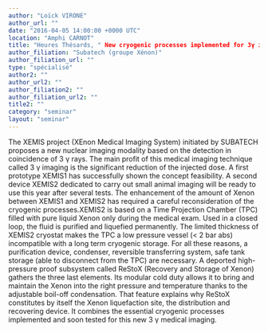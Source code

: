 ```yaml
---
author: "Loïck VIRONE"
author_url: ""
date: "2016-04-05 14:00:00 +0000 UTC"
location: "Amphi CARNOT"
title: "Heures Thésards, " New cryogenic processes implemented for 3γ imaging with liquid Xenon""
author_filiation: "Subatech (groupe Xénon)"
author_filiation_url: ""
type: "spécialisé"
author2: ""
author_url2: ""
author_filiation2: ""
author_filiation_url2: ""
title2: ""
category: "seminar" 
layout: "seminar"
---
```

The XEMIS project (XEnon Medical Imaging System) initiated by SUBATECH proposes a new nuclear imaging modality based on the detection in coincidence of 3
γ
 rays. The main profit of this medical imaging technique called 3
γ
 imaging is the significant reduction of the injected dose. A first prototype XEMIS1 has successfully shown the concept feasibility. A second device XEMIS2 dedicated to carry out small animal imaging will be ready to use this year after several tests. The enhancement of the amount of Xenon between XEMIS1 and XEMIS2 has required a careful reconsideration of the cryogenic processes.XEMIS2 is based on a Time Projection Chamber (TPC) filled with pure liquid Xenon only during the medical exam. Used in a closed loop, the fluid is purified and liquefied permanently. The limited thickness of XEMIS2 cryostat makes the TPC a low pressure vessel (&lt; 2 bar abs) incompatible with a long term cryogenic storage. For all these reasons, a purification device, condenser, reversible transferring system, safe tank storage (able to disconnect from the TPC) are necessary. A deported high-pressure proof subsystem called ReStoX (Recovery and Storage of Xenon) gathers the three last elements. Its modular cold duty allows it to bring and maintain the Xenon into the right pressure and temperature thanks to the adjustable boil-off condensation. That feature explains why ReStoX constitutes by itself the Xenon liquefaction site, the distribution and recovering device. It combines the essential cryogenic processes implemented and soon tested for this new 3
γ
 medical imaging.
